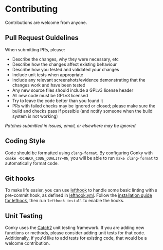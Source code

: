 # Contributing

Contributions are welcome from anyone.

## Pull Request Guidelines

When submitting PRs, please:

- Describe the changes, why they were necessary, etc
- Describe how the changes affect existing behaviour
- Describe how you tested and validated your changes
- Include unit tests when appropriate
- Include any relevant screenshots/evidence demonstrating that the changes work and have been tested
- Any new source files should include a GPLv3 license header
- All new code must be GPLv3 licensed
- Try to leave the code better than you found it
- PRs with failed checks may be ignored or closed; please make sure
  the build and checks pass if possible (and notify someone when the build
  system is not working)

_Patches submitted in issues, email, or elsewhere may be ignored._

## Coding Style

Code should be formatted using `clang-format`. By configuring Conky with `cmake -DCHECK_CODE_QUALITY=ON`, you will be able to run `make clang-format` to automatically format code.

## Git hooks

To make life easier, you can use
[lefthook](https://github.com/evilmartians/lefthook) to handle some basic
linting with a pre-commit hook, as defined in [lefthook.yml](lefthook.yml).
Follow the [installation guide for
lefhook](https://github.com/evilmartians/lefthook/blob/master/docs/install.md),
then run `lefthook install` to enable the hooks.

## Unit Testing

Conky uses the [Catch2](https://github.com/catchorg/Catch2) unit testing framework. If you are adding new functions or methods, please consider adding unit tests for that code. Additionally, if you'd like to add tests for existing code, that would be a welcome contribution.
